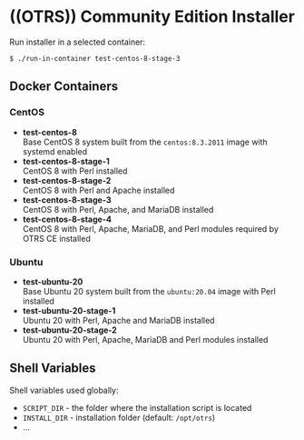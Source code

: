 # ((OTRS)) Community Edition Installer

Run installer in a selected container:

```
$ ./run-in-container test-centos-8-stage-3
```


## Docker Containers

### CentOS

- **test-centos-8**  
  Base CentOS 8 system built from the `centos:8.3.2011` image with systemd enabled
- **test-centos-8-stage-1**  
  CentOS 8 with Perl installed
- **test-centos-8-stage-2**  
  CentOS 8 with Perl and Apache installed
- **test-centos-8-stage-3**  
  CentOS 8 with Perl, Apache, and MariaDB installed
- **test-centos-8-stage-4**  
  CentOS 8 with Perl, Apache, MariaDB, and Perl modules required by OTRS CE installed

### Ubuntu

- **test-ubuntu-20**  
  Base Ubuntu 20 system built from the `ubuntu:20.04` image with Perl installed
- **test-ubuntu-20-stage-1**  
  Ubuntu 20 with Perl, Apache and MariaDB installed
- **test-ubuntu-20-stage-2**  
  Ubuntu 20 with Perl, Apache, MariaDB and Perl modules installed

## Shell Variables

Shell variables used globally:

- `SCRIPT_DIR` - the folder where the installation script is located
- `INSTALL_DIR` - installation folder (default: `/opt/otrs`)
- ...
